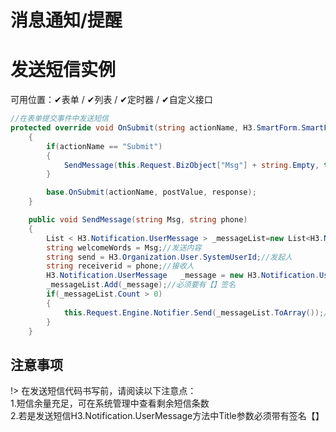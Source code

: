 # 消息通知/提醒


# 发送短信实例

可用位置：✔表单 / ✔列表 / ✔定时器 / ✔自定义接口
``` cs
//在表单提交事件中发送短信
protected override void OnSubmit(string actionName, H3.SmartForm.SmartFormPostValue postValue, H3.SmartForm.SubmitSmartFormResponse response)
    {
        if(actionName == "Submit")
        {
            SendMessage(this.Request.BizObject["Msg"] + string.Empty, this.Request.BizObject["phone"] + string.Empty);
        }

        base.OnSubmit(actionName, postValue, response);
    }

    public void SendMessage(string Msg, string phone)
    {
        List < H3.Notification.UserMessage > _messageList=new List<H3.Notification.UserMessage>();
        string welcomeWords = Msg;//发送内容
        string send = H3.Organization.User.SystemUserId;//发起人
        string receiverid = phone;//接收人
        H3.Notification.UserMessage   _message = new H3.Notification.UserMessage(H3.Notification.UserMessageType.MobileMessage, send, receiverid, receiverid, "【氚云】工资到账通知", welcomeWords, "");
        _messageList.Add(_message);//必须要有【】签名
        if(_messageList.Count > 0)
        {
            this.Request.Engine.Notifier.Send(_messageList.ToArray());//执行发送
        }
    }
```
## 注意事项
!> 在发送短信代码书写前，请阅读以下注意点：
<br/>1.短信余量充足，可在系统管理中查看剩余短信条数
<br/>2.若是发送短信H3.Notification.UserMessage方法中Title参数必须带有签名【】

[//]: # (## 静态方法-UserMessage)

[//]: # ()
[//]: # (```H3.DataModel.BizObject.UserMessage``` 方法用于发送消息通知。)

[//]: # ()
[//]: # (方法传入参数：)

[//]: # (- ```Type```：类型)


